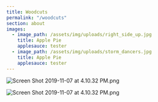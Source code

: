 ```yaml
---
title: Woodcuts
permalink: "/woodcuts"
section: about
images:
  - image_path: /assets/img/uploads/right_side_up.jpg
    title: Apple Pie
    applesauce: tester
  - image_path: /assets/img/uploads/storm_dancers.jpg
    title: Apple Pie
    applesauce: tester
---
```


![Screen Shot 2019-11-07 at 4.10.32 PM.png](/uploads/Screen%20Shot%202019-11-07%20at%204.10.32%20PM.png)

![Screen Shot 2019-11-07 at 4.10.32 PM.png](/uploads/Screen%20Shot%202019-11-07%20at%204.10.32%20PM.png)
